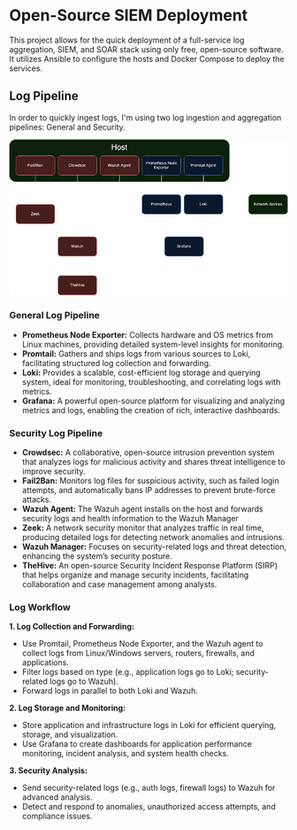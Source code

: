 # Open-Source SIEM Deployment

This project allows for the quick deployment of a full-service log aggregation, SIEM, and SOAR stack using only free, open-source software. It utilizes Ansible to configure the hosts and Docker Compose to deploy the services.

## Log Pipeline

In order to quickly ingest logs, I'm using two log ingestion and aggregation pipelines: General and Security.

![alt text](https://github.com/echumley/FOSS-SIEM-Stack/blob/99313b9ac5624133c00f900c6e75f3850bf9ce1c/Security-Stack.drawio.png)

### General Log Pipeline

* **Prometheus Node Exporter:** Collects hardware and OS metrics from Linux machines, providing detailed system-level insights for monitoring.
* **Promtail:** Gathers and ships logs from various sources to Loki, facilitating structured log collection and forwarding.
* **Loki:** Provides a scalable, cost-efficient log storage and querying system, ideal for monitoring, troubleshooting, and correlating logs with metrics.
* **Grafana:** A powerful open-source platform for visualizing and analyzing metrics and logs, enabling the creation of rich, interactive dashboards.

### Security Log Pipeline

* **Crowdsec:** A collaborative, open-source intrusion prevention system that analyzes logs for malicious activity and shares threat intelligence to improve security.
* **Fail2Ban:** Monitors log files for suspicious activity, such as failed login attempts, and automatically bans IP addresses to prevent brute-force attacks.
* **Wazuh Agent:** The Wazuh agent installs on the host and forwards security logs and health information to the Wazuh Manager
* **Zeek:** A network security monitor that analyzes traffic in real time, producing detailed logs for detecting network anomalies and intrusions.
* **Wazuh Manager:** Focuses on security-related logs and threat detection, enhancing the system’s security posture.
* **TheHive:** An open-source Security Incident Response Platform (SIRP) that helps organize and manage security incidents, facilitating collaboration and case management among analysts.

### Log Workflow

**1. Log Collection and Forwarding:**

* Use Promtail, Prometheus Node Exporter, and the Wazuh agent to collect logs from Linux/Windows servers, routers, firewalls, and applications.
* Filter logs based on type (e.g., application logs go to Loki; security-related logs go to Wazuh).
* Forward logs in parallel to both Loki and Wazuh.

**2. Log Storage and Monitoring:**

* Store application and infrastructure logs in Loki for efficient querying, storage, and visualization.
* Use Grafana to create dashboards for application performance monitoring, incident analysis, and system health checks.

**3. Security Analysis:**

* Send security-related logs (e.g., auth logs, firewall logs) to Wazuh for advanced analysis.
* Detect and respond to anomalies, unauthorized access attempts, and compliance issues.
